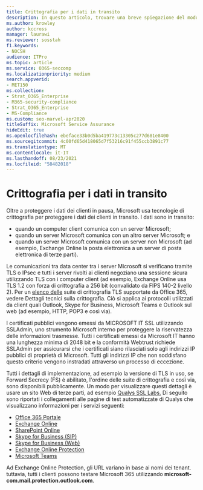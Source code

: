 ```yaml
---
title: Crittografia per i dati in transito
description: In questo articolo, trovare una breve spiegazione del modo in cui Microsoft crittografa Microsoft 365 dati dei clienti in transito.
ms.author: krowley
author: kccross
manager: laurawi
ms.reviewer: sosstah
f1.keywords:
- NOCSH
audience: ITPro
ms.topic: article
ms.service: O365-seccomp
ms.localizationpriority: medium
search.appverid:
- MET150
ms.collection:
- Strat_O365_Enterprise
- M365-security-compliance
- Strat_O365_Enterprise
- MS-Compliance
ms.custom: seo-marvel-apr2020
titleSuffix: Microsoft Service Assurance
hideEdit: true
ms.openlocfilehash: ebeface33b0d5ba419773c13305c277d681e8400
ms.sourcegitcommit: 4c00fd65d418065d7f53216c91f455ccb3891c77
ms.translationtype: MT
ms.contentlocale: it-IT
ms.lasthandoff: 08/23/2021
ms.locfileid: "58482018"
---
```

# <a name="encryption-for-data-in-transit"></a>Crittografia per i dati in transito

Oltre a proteggere i dati dei clienti in pausa, Microsoft usa tecnologie di crittografia per proteggere i dati dei clienti in transito. I dati sono in transito:

- quando un computer client comunica con un server Microsoft;
- quando un server Microsoft comunica con un altro server Microsoft; e
- quando un server Microsoft comunica con un server non Microsoft (ad esempio, Exchange Online la posta elettronica a un server di posta elettronica di terze parti).

Le comunicazioni tra data center tra i server Microsoft si verificano tramite TLS o IPsec e tutti i server rivolti ai clienti negoziano una sessione sicura utilizzando TLS con i computer client (ad esempio, Exchange Online usa TLS 1.2 con forza di crittografia a 256 bit (convalidato da FIPS 140-2 livello 2). Per un [elenco delle](/microsoft-365/compliance/technical-reference-details-about-encryption) suite di crittografia TLS supportate da Office 365, vedere Dettagli tecnici sulla crittografia. Ciò si applica ai protocolli utilizzati da client quali Outlook, Skype for Business, Microsoft Teams e Outlook sul web (ad esempio, HTTP, POP3 e così via).

I certificati pubblici vengono emessi da MICROSOFT IT SSL utilizzando SSLAdmin, uno strumento Microsoft interno per proteggere la riservatezza delle informazioni trasmesse. Tutti i certificati emessi da Microsoft IT hanno una lunghezza minima di 2048 bit e la conformità Webtrust richiede SSLAdmin per assicurarsi che i certificati siano rilasciati solo agli indirizzi IP pubblici di proprietà di Microsoft. Tutti gli indirizzi IP che non soddisfano questo criterio vengono instradati attraverso un processo di eccezione.

Tutti i dettagli di implementazione, ad esempio la versione di TLS in uso, se Forward Secrecy (FS) è abilitato, l'ordine delle suite di crittografia e così via, sono disponibili pubblicamente. Un modo per visualizzare questi dettagli è usare un sito Web di terze parti, ad esempio [Qualys SSL Labs.](https://www.ssllabs.com) Di seguito sono riportati i collegamenti alle pagine di test automatizzate di Qualys che visualizzano informazioni per i servizi seguenti:

- [Office 365 Portale](https://www.ssllabs.com/ssltest/analyze.html?d=portal.office.com&hideResults=on)
- [Exchange Online](https://www.ssllabs.com/ssltest/analyze.html?d=outlook.office365.com&hideResults=on)
- [SharePoint Online](https://www.ssllabs.com/ssltest/analyze.html?d=microsoft-my.sharepoint.com&hideResults=on)
- [Skype for Business (SIP)](https://www.ssllabs.com/ssltest/analyze.html?d=sipdir.online.lync.com)
- [Skype for Business (Web)](https://www.ssllabs.com/ssltest/analyze.html?d=webdir.online.lync.com&hideResults=on)
- [Exchange Online Protection](https://ssl-tools.net/mailservers/microsoft-com.mail.protection.outlook.com)
- [Microsoft Teams](https://www.ssllabs.com/ssltest/analyze.html?d=teams.microsoft.com&latest)

Ad Exchange Online Protection, gli URL variano in base ai nomi dei tenant. tuttavia, tutti i clienti possono testare Microsoft 365 utilizzando **microsoft-com.mail.protection.outlook.com**.
